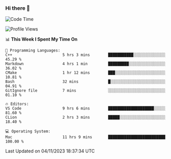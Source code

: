 ### Hi there 👋

<!--START_SECTION:waka-->
![Code Time](http://img.shields.io/badge/Code%20Time-64%20hrs%2027%20mins-blue)

![Profile Views](http://img.shields.io/badge/Profile%20Views-17-blue)

📊 **This Week I Spent My Time On** 

```text
💬 Programming Languages: 
C++                      5 hrs 3 mins        ███████████░░░░░░░░░░░░░░   45.29 % 
Markdown                 4 hrs 1 min         █████████░░░░░░░░░░░░░░░░   36.02 % 
CMake                    1 hr 12 mins        ███░░░░░░░░░░░░░░░░░░░░░░   10.81 % 
Bash                     32 mins             █░░░░░░░░░░░░░░░░░░░░░░░░   04.91 % 
GitIgnore file           7 mins              ░░░░░░░░░░░░░░░░░░░░░░░░░   01.10 % 

🔥 Editors: 
VS Code                  9 hrs 6 mins        ████████████████████░░░░░   81.60 % 
CLion                    2 hrs 3 mins        █████░░░░░░░░░░░░░░░░░░░░   18.40 % 

💻 Operating System: 
Mac                      11 hrs 9 mins       █████████████████████████   100.00 % 
```


 Last Updated on 04/11/2023 18:37:34 UTC
<!--END_SECTION:waka-->

<!--
**JackeyHua-SJTU/JackeyHua-SJTU** is a ✨ _special_ ✨ repository because its `README.md` (this file) appears on your GitHub profile.

Here are some ideas to get you started:

- 🔭 I’m currently working on ...
- 🌱 I’m currently learning ...
- 👯 I’m looking to collaborate on ...
- 🤔 I’m looking for help with ...
- 💬 Ask me about ...
- 📫 How to reach me: ...
- 😄 Pronouns: ...
- ⚡ Fun fact: ...
-->
